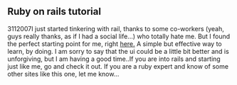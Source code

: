 <article><h2>Ruby on rails tutorial</h2><time><span class="day">31</span><span class="month">1</span><span class="year">2007</span></time>I just started tinkering with rail, thanks to some co-workers (yeah, guys really thanks, as if I had a social life...) who totally hate me. But I found the perfect starting point for me, right <a href="http://tryruby.hobix.com/" title="try ruby">here.</a> A simple but effective way to learn, by doing. I am sorry to say that the ui could be a little bit better and is unforgiving, but I am having a good time..If you are into rails and starting just like me, go and check it out. If you are a ruby expert and know of some other sites like this one, let me know...</article>